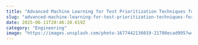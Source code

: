 ```yaml
---
title: "Advanced Machine Learning for Test Prioritization Techniques for Modern Development"
slug: "advanced-machine-learning-for-test-prioritization-techniques-for-modern-development"
date: 2025-06-11T20:46:20.619Z
category: "Engineering"
image: "https://images.unsplash.com/photo-1677442136019-21780ecad995?w=1200&h=600&fit=crop"
---
```



